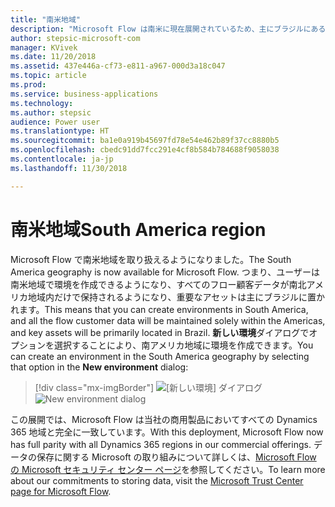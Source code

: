 ```yaml
---
title: "南米地域"
description: "Microsoft Flow は南米に現在展開されているため、主にブラジルにある環境を作成することができます。"
author: stepsic-microsoft-com
manager: KVivek
ms.date: 11/20/2018
ms.assetid: 437e446a-cf73-e811-a967-000d3a18c047
ms.topic: article
ms.prod: 
ms.service: business-applications
ms.technology: 
ms.author: stepsic
audience: Power user
ms.translationtype: HT
ms.sourcegitcommit: ba1e0a919b45697fd78e54e462b89f37cc8880b5
ms.openlocfilehash: cbedc91dd7fcc291e4cf8b584b784688f9058038
ms.contentlocale: ja-jp
ms.lasthandoff: 11/30/2018

---
```

# <a name="south-america-region"></a><span data-ttu-id="e01c0-103">南米地域</span><span class="sxs-lookup"><span data-stu-id="e01c0-103">South America region</span></span>




<span data-ttu-id="e01c0-104">Microsoft Flow で南米地域を取り扱えるようになりました。</span><span class="sxs-lookup"><span data-stu-id="e01c0-104">The South America geography is now available for Microsoft Flow.</span></span> <span data-ttu-id="e01c0-105">つまり、ユーザーは南米地域で環境を作成できるようになり、すべてのフロー顧客データが南北アメリカ地域内だけで保持されるようになり、重要なアセットは主にブラジルに置かれます。</span><span class="sxs-lookup"><span data-stu-id="e01c0-105">This means that you can create environments in South America, and all the flow customer data will be maintained solely within the Americas, and key assets will be primarily located in Brazil.</span></span> <span data-ttu-id="e01c0-106">**新しい環境**ダイアログでオプションを選択することにより、南アメリカ地域に環境を作成できます。</span><span class="sxs-lookup"><span data-stu-id="e01c0-106">You can create an environment in the South America geography by selecting that option in the **New environment** dialog:</span></span>

> [!div class="mx-imgBorder"]
> <span data-ttu-id="e01c0-107">![[新しい環境] ダイアログ](media/south-america-1.png "[新しい環境] ダイアログ")</span><span class="sxs-lookup"><span data-stu-id="e01c0-107">![New environment dialog](media/south-america-1.png "New environment dialog")</span></span>

<span data-ttu-id="e01c0-108">この展開では、Microsoft Flow は当社の商用製品においてすべての Dynamics 365 地域と完全に一致しています。</span><span class="sxs-lookup"><span data-stu-id="e01c0-108">With this deployment, Microsoft Flow now has full parity with all Dynamics 365 regions in our commercial offerings.</span></span> <span data-ttu-id="e01c0-109">データの保存に関する Microsoft の取り組みについて詳しくは、[Microsoft Flow の Microsoft セキュリティ センター ページ](https://www.microsoft.com/TrustCenter/CloudServices/business-application-platform/data-location)を参照してください。</span><span class="sxs-lookup"><span data-stu-id="e01c0-109">To learn more about our commitments to storing data, visit the [Microsoft Trust Center page for Microsoft Flow](https://www.microsoft.com/TrustCenter/CloudServices/business-application-platform/data-location).</span></span>
